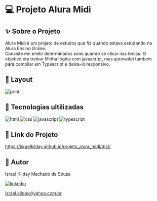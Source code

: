 # 💻 Projeto Alura Midi
  
## ✨ Sobre o Projeto

Alura Midi é um projeto de estudos que fiz quando estava estudando na Alura Ensino Online.  
Consiste em emitir determinados sons quando se clicar nas teclas. O objetivo era treinar Minha lógica com javascript, mas aproveitei tambem para compilar em Typescript e deixa-ló responsivo. 

## 🎨 Layout  

![print](https://github.com/Israelkilday/project_alura/assets/101229204/9dffd9ee-9eaa-4579-89f5-79c5a7386e1c)

## 🚀 Tecnologias ultilizadas

![html](https://img.shields.io/badge/HTML5-E34F26?style=for-the-badge&logo=html5&logoColor=white)
![css](https://img.shields.io/badge/CSS3-1572B6?style=for-the-badge&logo=css3&logoColor=white)
![javascript](https://img.shields.io/badge/JavaScript-F7DF1E?style=for-the-badge&logo=javascript&logoColor=black)
![typescript](https://img.shields.io/badge/TypeScript-007ACC?style=for-the-badge&logo=typescript&logoColor=white)

## 🔗 Link do Projeto

https://israelkilday.github.io/projeto_alura_midi/dist/

## 🧠 Autor

Israel Kilday Machado de Souza  

[![linkedin](https://img.shields.io/badge/LinkedIn-0077B5?style=for-the-badge&logo=linkedin&logoColor=white)](https://www.linkedin.com/in/israel-kilday-machado-de-souza-801482230)

israel.kilday@yahoo.com.br



